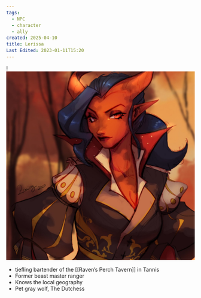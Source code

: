 ```yaml
---
tags:
  - NPC
  - character
  - ally
created: 2025-04-10
title: Lerissa
Last Edited: 2023-01-11T15:20
---
```


!![Lerissa.jpeg](/images/Lerissa.jpeg)

- tiefling bartender of the [[Raven’s Perch Tavern]] in Tannis
- Former beast master ranger
- Knows the local geography
- Pet gray wolf, The Dutchess